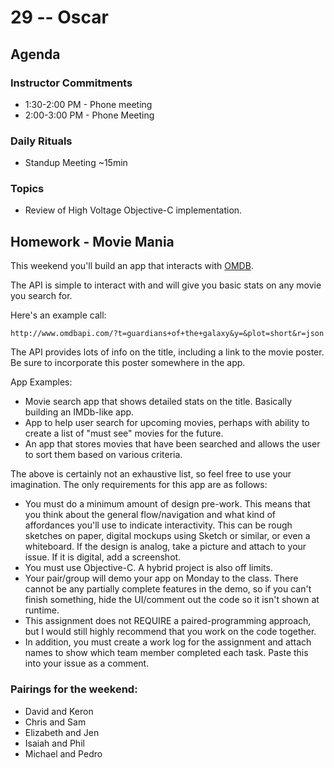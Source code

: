 # 29 -- Oscar

## Agenda

### Instructor Commitments

* 1:30-2:00 PM - Phone meeting
* 2:00-3:00 PM - Phone Meeting

### Daily Rituals

* Standup Meeting ~15min

### Topics

* Review of High Voltage Objective-C implementation.

## Homework - Movie Mania

This weekend you'll build an app that interacts with [OMDB](http://omdbapi.com).

The API is simple to interact with and will give you basic stats on any movie you search for.

Here's an example call:

```http://www.omdbapi.com/?t=guardians+of+the+galaxy&y=&plot=short&r=json```

The API provides lots of info on the title, including a link to the movie poster. Be sure to incorporate this poster somewhere in the app.

App Examples:

* Movie search app that shows detailed stats on the title. Basically building an IMDb-like app.
* App to help user search for upcoming movies, perhaps with ability to create a list of "must see" movies for the future.
* An app that stores movies that have been searched and allows the user to sort them based on various criteria.

The above is certainly not an exhaustive list, so feel free to use your imagination. The only requirements for this app are as follows:

* You must do a minimum amount of design pre-work. This means that you think about the general flow/navigation and what kind of affordances you'll use to indicate interactivity. This can be rough sketches on paper, digital mockups using Sketch or similar, or even a whiteboard. If the design is analog, take a picture and attach to your issue. If it is digital, add a screenshot.
* You must use Objective-C. A hybrid project is also off limits.
* Your pair/group will demo your app on Monday to the class. There cannot be any partially complete features in the demo, so if you can't finish something, hide the UI/comment out the code so it isn't shown at runtime.
* This assignment does not REQUIRE a paired-programming approach, but I would still highly recommend that you work on the code together.
* In addition, you must create a work log for the assignment and attach names to show which team member completed each task. Paste this into your issue as a comment.

### Pairings for the weekend:

* David and Keron
* Chris and Sam
* Elizabeth and Jen
* Isaiah and Phil
* Michael and Pedro